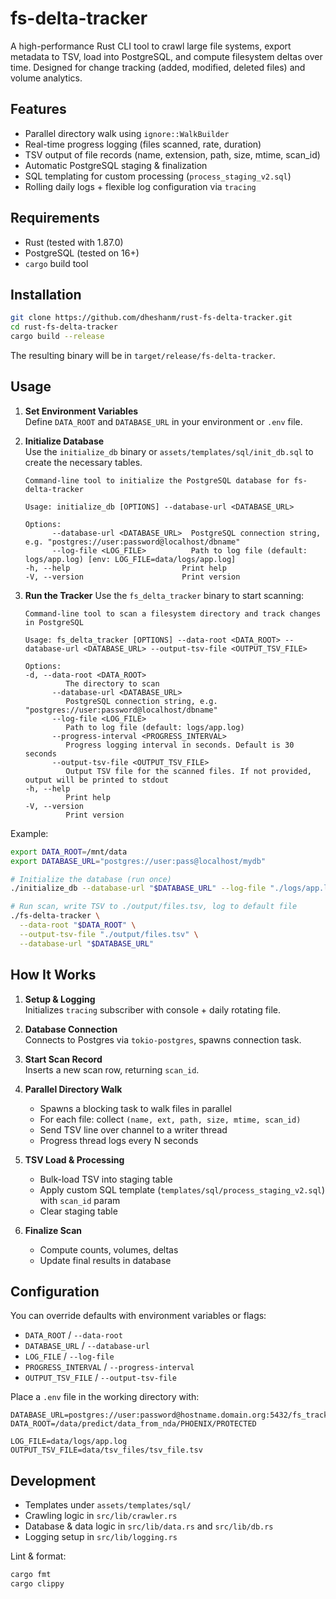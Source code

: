 # fs-delta-tracker

A high-performance Rust CLI tool to crawl large file systems, export metadata to TSV, load into PostgreSQL, and compute filesystem deltas over time. Designed for change tracking (added, modified, deleted files) and volume analytics.

## Features

- Parallel directory walk using `ignore::WalkBuilder`  
- Real-time progress logging (files scanned, rate, duration)  
- TSV output of file records (name, extension, path, size, mtime, scan_id)  
- Automatic PostgreSQL staging & finalization  
- SQL templating for custom processing (`process_staging_v2.sql`)  
- Rolling daily logs + flexible log configuration via `tracing`

## Requirements

- Rust (tested with 1.87.0)
- PostgreSQL (tested on 16+)
- `cargo` build tool

## Installation

```bash
git clone https://github.com/dheshanm/rust-fs-delta-tracker.git
cd rust-fs-delta-tracker
cargo build --release
```

The resulting binary will be in `target/release/fs-delta-tracker`.

## Usage

1. **Set Environment Variables**  
   Define `DATA_ROOT` and `DATABASE_URL` in your environment or `.env` file.
2. **Initialize Database**  
   Use the `initialize_db` binary or `assets/templates/sql/init_db.sql` to create the necessary tables.

   ```text
   Command-line tool to initialize the PostgreSQL database for fs-delta-tracker

   Usage: initialize_db [OPTIONS] --database-url <DATABASE_URL>

   Options:
         --database-url <DATABASE_URL>  PostgreSQL connection string, e.g. "postgres://user:password@localhost/dbname"
         --log-file <LOG_FILE>          Path to log file (default: logs/app.log) [env: LOG_FILE=data/logs/app.log]
   -h, --help                         Print help
   -V, --version                      Print version
   ```

3. **Run the Tracker**
Use the `fs_delta_tracker` binary to start scanning:
   ```text
   Command-line tool to scan a filesystem directory and track changes in PostgreSQL

   Usage: fs_delta_tracker [OPTIONS] --data-root <DATA_ROOT> --database-url <DATABASE_URL> --output-tsv-file <OUTPUT_TSV_FILE>

   Options:
   -d, --data-root <DATA_ROOT>
            The directory to scan
         --database-url <DATABASE_URL>
            PostgreSQL connection string, e.g. "postgres://user:password@localhost/dbname" 
         --log-file <LOG_FILE>
            Path to log file (default: logs/app.log)
         --progress-interval <PROGRESS_INTERVAL>
            Progress logging interval in seconds. Default is 30 seconds
         --output-tsv-file <OUTPUT_TSV_FILE>
            Output TSV file for the scanned files. If not provided, output will be printed to stdout
   -h, --help
            Print help
   -V, --version
            Print version
   ```

Example:

```bash
export DATA_ROOT=/mnt/data
export DATABASE_URL="postgres://user:pass@localhost/mydb"

# Initialize the database (run once)
./initialize_db --database-url "$DATABASE_URL" --log-file "./logs/app.log"

# Run scan, write TSV to ./output/files.tsv, log to default file
./fs-delta-tracker \
  --data-root "$DATA_ROOT" \
  --output-tsv-file "./output/files.tsv" \
  --database-url "$DATABASE_URL"
```

## How It Works

1. **Setup & Logging**  
   Initializes `tracing` subscriber with console + daily rotating file.

2. **Database Connection**  
   Connects to Postgres via `tokio-postgres`, spawns connection task.

3. **Start Scan Record**  
   Inserts a new scan row, returning `scan_id`.

4. **Parallel Directory Walk**  
   - Spawns a blocking task to walk files in parallel  
   - For each file: collect `(name, ext, path, size, mtime, scan_id)`  
   - Send TSV line over channel to a writer thread  
   - Progress thread logs every N seconds  

5. **TSV Load & Processing**  
   - Bulk-load TSV into staging table  
   - Apply custom SQL template (`templates/sql/process_staging_v2.sql`) with `scan_id` param  
   - Clear staging table  

6. **Finalize Scan**  
   - Compute counts, volumes, deltas  
   - Update final results in database  

## Configuration

You can override defaults with environment variables or flags:

- `DATA_ROOT` / `--data-root`  
- `DATABASE_URL` / `--database-url`  
- `LOG_FILE` / `--log-file`  
- `PROGRESS_INTERVAL` / `--progress-interval`  
- `OUTPUT_TSV_FILE` / `--output-tsv-file`

Place a `.env` file in the working directory with:

```dotenv
DATABASE_URL=postgres://user:password@hostname.domain.org:5432/fs_tracker_db
DATA_ROOT=/data/predict/data_from_nda/PHOENIX/PROTECTED

LOG_FILE=data/logs/app.log
OUTPUT_TSV_FILE=data/tsv_files/tsv_file.tsv
```

## Development

- Templates under `assets/templates/sql/`  
- Crawling logic in `src/lib/crawler.rs`  
- Database & data logic in `src/lib/data.rs` and `src/lib/db.rs`  
- Logging setup in `src/lib/logging.rs`


Lint & format:

```bash
cargo fmt
cargo clippy
```
